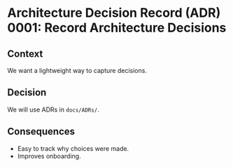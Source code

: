 # Architecture Decision Record (ADR) 0001: Record Architecture Decisions

## Context

We want a lightweight way to capture decisions.

## Decision

We will use ADRs in `docs/ADRs/`.

## Consequences

- Easy to track why choices were made.
- Improves onboarding.
